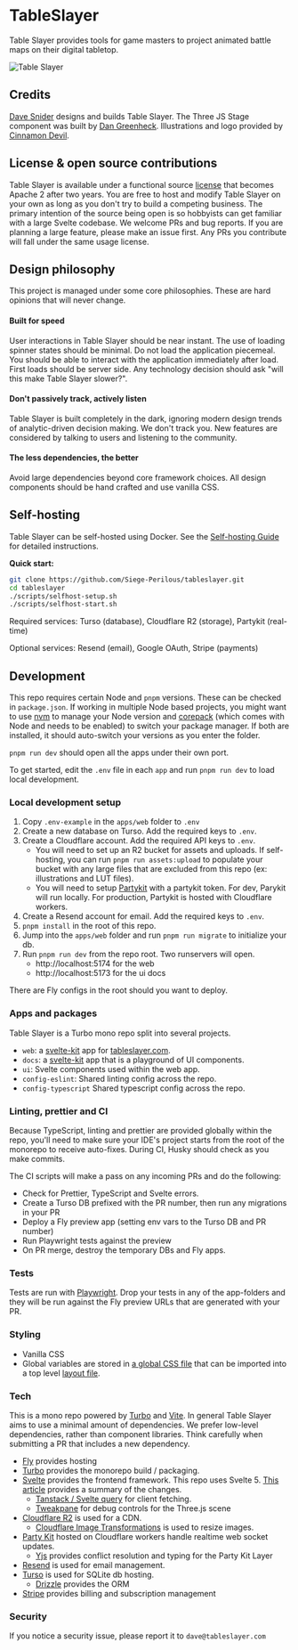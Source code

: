 # TableSlayer

Table Slayer provides tools for game masters to project animated battle maps on their digital tabletop.

![Table Slayer](https://snid.es/2025MAR/u3TtzdPZ8LzoxyA5.png)

## Credits

[Dave Snider](https://davesnider.com) designs and builds Table Slayer. The Three JS Stage component was built by [Dan Greenheck](https://dangreenheck.com/). Illustrations and logo provided by [Cinnamon Devil](https://cinnamondevilsart.com/).

## License & open source contributions

Table Slayer is available under a functional source [license](LICENSE.md) that becomes Apache 2 after two years. You are free to host and modify Table Slayer on your own as long as you don't try to build a competing business. The primary intention of the source being open is so hobbyists can get familiar with a large Svelte codebase. We welcome PRs and bug reports. If you are planning a large feature, please make an issue first. Any PRs you contribute will fall under the same usage license.

## Design philosophy

This project is managed under some core philosophies. These are hard opinions that will never change.

#### Built for speed

User interactions in Table Slayer should be near instant. The use of loading spinner states should be minimal. Do not load the application piecemeal. You should be able to interact with the application immediately after load. First loads should be server side. Any technology decision should ask "will this make Table Slayer slower?".

#### Don't passively track, actively listen

Table Slayer is built completely in the dark, ignoring modern design trends of analytic-driven decision making. We don't track you. New features are considered by talking to users and listening to the community.

#### The less dependencies, the better

Avoid large dependencies beyond core framework choices. All design components should be hand crafted and use vanilla CSS.

## Self-hosting

Table Slayer can be self-hosted using Docker. See the [Self-hosting Guide](SELF_HOSTING.md) for detailed instructions.

**Quick start:**

```bash
git clone https://github.com/Siege-Perilous/tableslayer.git
cd tableslayer
./scripts/selfhost-setup.sh
./scripts/selfhost-start.sh
```

Required services: Turso (database), Cloudflare R2 (storage), Partykit (real-time)

Optional services: Resend (email), Google OAuth, Stripe (payments)

## Development

This repo requires certain Node and `pnpm` versions. These can be checked in `package.json`. If working in multiple Node based projects, you might want to use [nvm](https://github.com/nvm-sh/nvm) to manage your Node version and [corepack](https://nodejs.org/api/corepack.html#enabling-the-feature) (which comes with Node and needs to be enabled) to switch your package manager. If both are installed, it should auto-switch your versions as you enter the folder.

`pnpm run dev` should open all the apps under their own port.

To get started, edit the `.env` file in each `app` and run `pnpm run dev` to load local development.

### Local development setup

1. Copy `.env-example` in the `apps/web` folder to `.env`
2. Create a new database on Turso. Add the required keys to `.env`.
3. Create a Cloudflare account. Add the required API keys to `.env`.
   - You will need to set up an R2 bucket for assets and uploads. If self-hosting, you can run `pnpm run assets:upload` to populate your bucket with any large files that are excluded from this repo (ex: illustrations and LUT files).
   - You will need to setup [Partykit](https://docs.partykit.io/) with a partykit token. For dev, Parykit will run locally. For production, Partykit is hosted with Cloudflare workers.
4. Create a Resend account for email. Add the required keys to `.env`.
5. `pnpm install` in the root of this repo.
6. Jump into the `apps/web` folder and run `pnpm run migrate` to initialize your db.
7. Run `pnpm run dev` from the repo root. Two runservers will open.
   - http://localhost:5174 for the web
   - http://localhost:5173 for the ui docs

There are Fly configs in the root should you want to deploy.

### Apps and packages

Table Slayer is a Turbo mono repo split into several projects.

- `web`: a [svelte-kit](https://kit.svelte.dev/) app for [tableslayer.com](https://tableslayer.com).
- `docs`: a [svelte-kit](https://kit.svelte.dev/) app that is a playground of UI components.
- `ui`: Svelte components used within the web app.
- `config-eslint`: Shared linting config across the repo.
- `config-typescript` Shared typescript config across the repo.

### Linting, prettier and CI

Because TypeScript, linting and prettier are provided globally within the repo, you'll need to make sure your IDE's project starts from the root of the monorepo to receive auto-fixes. During CI, Husky should check as you make commits.

The CI scripts will make a pass on any incoming PRs and do the following:

- Check for Prettier, TypeScript and Svelte errors.
- Create a Turso DB prefixed with the PR number, then run any migrations in your PR
- Deploy a Fly preview app (setting env vars to the Turso DB and PR number)
- Run Playwright tests against the preview
- On PR merge, destroy the temporary DBs and Fly apps.

### Tests

Tests are run with [Playwright](https://playwright.dev/). Drop your tests in any of the app-folders and they will be run against the Fly preview URLs that are generated with your PR.

### Styling

- Vanilla CSS
- Global variables are stored in [a global CSS file](https://github.com/Siege-Perilous/tableslayer/blob/main/packages/ui/styles/globals.css) that can be imported into a top level [layout file](https://github.com/Siege-Perilous/tableslayer/blob/main/apps/web/src/routes/%252Blayout.svelte).

### Tech

This is a mono repo powered by [Turbo](https://turbo.build) and [Vite](https://vitejs.dev/). In general Table Slayer aims to use a minimal amount of dependencies. We prefer low-level dependencies, rather than component libraries. Think carefully when submitting a PR that includes a new dependency.

- [Fly](https://fly.io) provides hosting
- [Turbo](https://turbo.build) provides the monorepo build / packaging.
- [Svelte](https://svelte.dev/) provides the frontend framework. This repo uses Svelte 5. [This article](https://sveltekit.io/blog/svelte-5) provides a summary of the changes.
  - [Tanstack / Svelte query](https://tanstack.com/) for client fetching.
  - [Tweakpane](https://kitschpatrol.com/svelte-tweakpane-ui/docs/getting-started) for debug controls for the Three.js scene
- [Cloudflare R2](https://developers.cloudflare.com/r2/) is used for a CDN.
  - [Cloudflare Image Transformations](https://developers.cloudflare.com/images/transform-images/transform-via-url/) is used to resize images.
- [Party Kit](https://www.partykit.io/) hosted on Cloudflare workers handle realtime web socket updates.
  - [Yjs](https://yjs.dev/) provides conflict resolution and typing for the Party Kit Layer
- [Resend](https://resend.com) is used for email management.
- [Turso](https://turso.com) is used for SQLite db hosting.
  - [Drizzle](https://orm.drizzle.team) provides the ORM
- [Stripe](https://stripe.com) provides billing and subscription management

### Security

If you notice a security issue, please report it to `dave@tableslayer.com`
